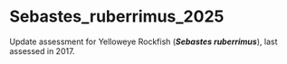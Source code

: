 # Sebastes_ruberrimus_2025
Update assessment for Yelloweye Rockfish (***Sebastes ruberrimus***), last assessed in 2017.
